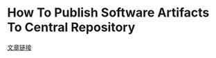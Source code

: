 # How To Publish Software Artifacts To Central Repository

[文章链接](http://www.sonatype.org/nexus/2015/06/02/how-to-publish-software-artifacts-to-maven-central/)
